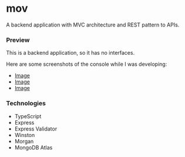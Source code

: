 # mov

A backend application with MVC architecture and REST pattern to APIs.

### Preview

This is a backend application, so it has no interfaces.

Here are some screenshots of the console while I was developing:

- [Image](image)
- [Image](image)
- [Image](image)

### Technologies

- TypeScript
- Express
- Express Validator
- Winston
- Morgan
- MongoDB Atlas
